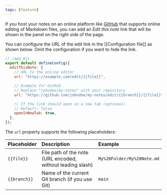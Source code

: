 ```yaml
---
tags: [feature]
---
```


If you host your notes on an online platform like [GitHub](https://github.com) that supports online editing of Markdown files, you can add an _Edit this note_ link that will be shown in the panel on the right side of the page.

You can configure the URL of the edit link in the [[Configuration file]] as shown below.
Omit the configuration if you want to hide the link.

```js
// /app.mjs
export default defineConfig({
  editThisNote: {
    // URL to the online editor
    url: "https://example.com/edit/{{file}}",

    // Example for GitHub
    // Replace "johndoe/my-notes" with your repository
    url: "https://github.com/johndoe/my-notes/edit/{{branch}}/{{file}}",

    // If the link should open in a new tab (optional)
    // Default: false
    openInNewTab: true,
  },
});
```

The `url` property supports the following placeholders:

| Placeholder  | Description                                                | Example                    |
| :----------- | :--------------------------------------------------------- | :------------------------- |
| `{{file}}`   | File path of the note (URL encoded, without leading slash) | `My%20Folder/My%20Note.md` |
| `{{branch}}` | Name of the current Git branch (if you use Git)            | `main`                     |
